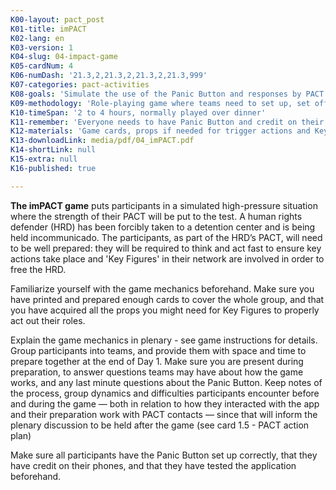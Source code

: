 ```yaml
---
K00-layout: pact_post
K01-title: imPACT
K02-lang: en
K03-version: 1
K04-slug: 04-impact-game
K05-cardNum: 4
K06-numDash: '21.3,2,21.3,2,21.3,2,21.3,999'
K07-categories: pact-activities
K08-goals: 'Simulate the use of the Panic Button and responses by PACT members.'
K09-methodology: 'Role-playing game where teams need to set up, set off and respond to the Panic Button.'
K10-timeSpan: '2 to 4 hours, normally played over dinner'
K11-remember: 'Everyone needs to have Panic Button and credit on their phones.'
K12-materials: 'Game cards, props if needed for trigger actions and Key Figures'
K13-downloadLink: media/pdf/04_imPACT.pdf
K14-shortLink: null
K15-extra: null
K16-published: true

---
```


**The imPACT game** puts participants in a simulated high-pressure situation where the strength of their PACT will be put to the test. A human rights defender (HRD) has been forcibly taken to a detention center and is being held incommunicado. The participants, as part of the HRD’s PACT, will need to be well prepared: they will be required to think and act fast to ensure key actions take place and 'Key Figures' in their network are involved in order to free the HRD.

Familiarize yourself with the game mechanics beforehand. Make sure you have printed and prepared enough cards to cover the whole group, and that you have acquired all the props you might need for Key Figures to properly act out their roles.

Explain the game mechanics in plenary - see game instructions for details. Group participants into teams, and provide them with space and time to prepare together at the end of Day 1. Make sure you are present during preparation, to answer questions teams may have about how the game works, and any last minute questions about the Panic Button. Keep notes of the process, group dynamics and difficulties participants encounter before and during the game — both in relation to how they interacted with the app and their preparation work with PACT contacts — since that will inform the plenary discussion to be held after the game (see card 1.5 - PACT action plan)

Make sure all participants have the Panic Button set up correctly, that they have credit on their phones, and that they have tested the application beforehand.